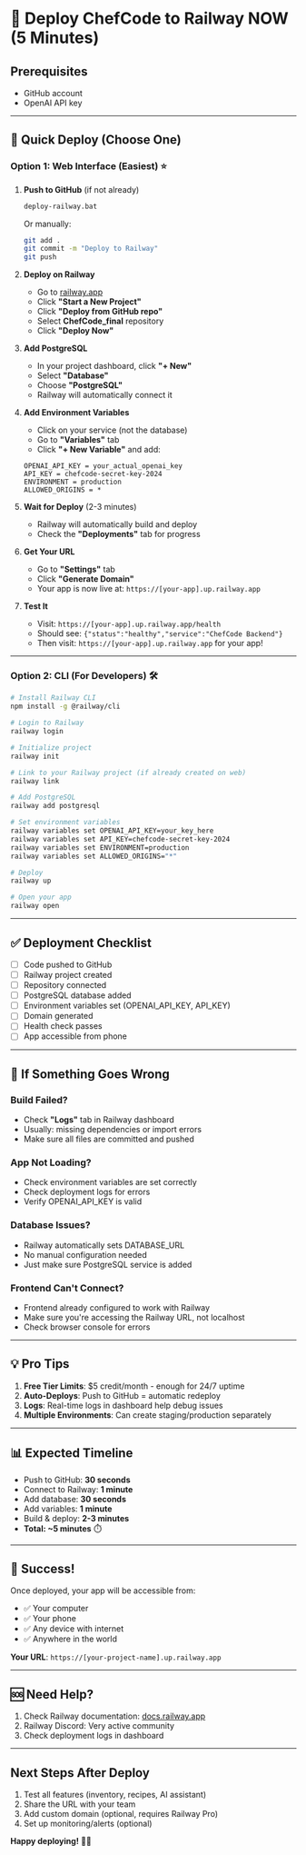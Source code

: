 # 🚀 Deploy ChefCode to Railway NOW (5 Minutes)

## **Prerequisites**
- GitHub account
- OpenAI API key

---

## **🎯 Quick Deploy (Choose One)**

### **Option 1: Web Interface (Easiest)** ⭐

1. **Push to GitHub** (if not already)
   ```bash
   deploy-railway.bat
   ```
   Or manually:
   ```bash
   git add .
   git commit -m "Deploy to Railway"
   git push
   ```

2. **Deploy on Railway**
   - Go to [railway.app](https://railway.app)
   - Click **"Start a New Project"**
   - Click **"Deploy from GitHub repo"**
   - Select **ChefCode_final** repository
   - Click **"Deploy Now"**

3. **Add PostgreSQL**
   - In your project dashboard, click **"+ New"**
   - Select **"Database"**
   - Choose **"PostgreSQL"**
   - Railway will automatically connect it

4. **Add Environment Variables**
   - Click on your service (not the database)
   - Go to **"Variables"** tab
   - Click **"+ New Variable"** and add:
   
   ```
   OPENAI_API_KEY = your_actual_openai_key
   API_KEY = chefcode-secret-key-2024
   ENVIRONMENT = production
   ALLOWED_ORIGINS = *
   ```

5. **Wait for Deploy** (2-3 minutes)
   - Railway will automatically build and deploy
   - Check the **"Deployments"** tab for progress

6. **Get Your URL**
   - Go to **"Settings"** tab
   - Click **"Generate Domain"**
   - Your app is now live at: `https://[your-app].up.railway.app`

7. **Test It**
   - Visit: `https://[your-app].up.railway.app/health`
   - Should see: `{"status":"healthy","service":"ChefCode Backend"}`
   - Then visit: `https://[your-app].up.railway.app` for your app!

---

### **Option 2: CLI (For Developers)** 🛠️

```bash
# Install Railway CLI
npm install -g @railway/cli

# Login to Railway
railway login

# Initialize project
railway init

# Link to your Railway project (if already created on web)
railway link

# Add PostgreSQL
railway add postgresql

# Set environment variables
railway variables set OPENAI_API_KEY=your_key_here
railway variables set API_KEY=chefcode-secret-key-2024
railway variables set ENVIRONMENT=production
railway variables set ALLOWED_ORIGINS="*"

# Deploy
railway up

# Open your app
railway open
```

---

## **✅ Deployment Checklist**

- [ ] Code pushed to GitHub
- [ ] Railway project created
- [ ] Repository connected
- [ ] PostgreSQL database added
- [ ] Environment variables set (OPENAI_API_KEY, API_KEY)
- [ ] Domain generated
- [ ] Health check passes
- [ ] App accessible from phone

---

## **🔧 If Something Goes Wrong**

### **Build Failed?**
- Check **"Logs"** tab in Railway dashboard
- Usually: missing dependencies or import errors
- Make sure all files are committed and pushed

### **App Not Loading?**
- Check environment variables are set correctly
- Check deployment logs for errors
- Verify OPENAI_API_KEY is valid

### **Database Issues?**
- Railway automatically sets DATABASE_URL
- No manual configuration needed
- Just make sure PostgreSQL service is added

### **Frontend Can't Connect?**
- Frontend already configured to work with Railway
- Make sure you're accessing the Railway URL, not localhost
- Check browser console for errors

---

## **💡 Pro Tips**

1. **Free Tier Limits**: $5 credit/month - enough for 24/7 uptime
2. **Auto-Deploys**: Push to GitHub = automatic redeploy
3. **Logs**: Real-time logs in dashboard help debug issues
4. **Multiple Environments**: Can create staging/production separately

---

## **📊 Expected Timeline**

- Push to GitHub: **30 seconds**
- Connect to Railway: **1 minute**
- Add database: **30 seconds**
- Add variables: **1 minute**
- Build & deploy: **2-3 minutes**
- **Total: ~5 minutes** ⏱️

---

## **🎉 Success!**

Once deployed, your app will be accessible from:
- ✅ Your computer
- ✅ Your phone
- ✅ Any device with internet
- ✅ Anywhere in the world

**Your URL**: `https://[your-project-name].up.railway.app`

---

## **🆘 Need Help?**

1. Check Railway documentation: [docs.railway.app](https://docs.railway.app)
2. Railway Discord: Very active community
3. Check deployment logs in dashboard

---

## **Next Steps After Deploy**

1. Test all features (inventory, recipes, AI assistant)
2. Share the URL with your team
3. Add custom domain (optional, requires Railway Pro)
4. Set up monitoring/alerts (optional)

**Happy deploying!** 🚂✨
